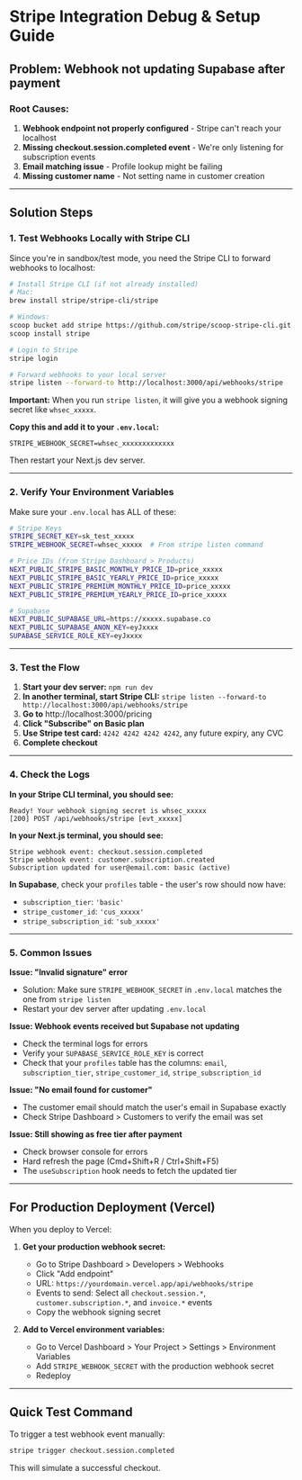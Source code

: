 # Stripe Integration Debug & Setup Guide

## Problem: Webhook not updating Supabase after payment

### Root Causes:
1. **Webhook endpoint not properly configured** - Stripe can't reach your localhost
2. **Missing checkout.session.completed event** - We're only listening for subscription events
3. **Email matching issue** - Profile lookup might be failing
4. **Missing customer name** - Not setting name in customer creation

---

## Solution Steps

### 1. Test Webhooks Locally with Stripe CLI

Since you're in sandbox/test mode, you need the Stripe CLI to forward webhooks to localhost:

```bash
# Install Stripe CLI (if not already installed)
# Mac:
brew install stripe/stripe-cli/stripe

# Windows:
scoop bucket add stripe https://github.com/stripe/scoop-stripe-cli.git
scoop install stripe

# Login to Stripe
stripe login

# Forward webhooks to your local server
stripe listen --forward-to http://localhost:3000/api/webhooks/stripe
```

**Important:** When you run `stripe listen`, it will give you a webhook signing secret like `whsec_xxxxx`. 

**Copy this and add it to your `.env.local`:**
```
STRIPE_WEBHOOK_SECRET=whsec_xxxxxxxxxxxxx
```

Then restart your Next.js dev server.

---

### 2. Verify Your Environment Variables

Make sure your `.env.local` has ALL of these:

```bash
# Stripe Keys
STRIPE_SECRET_KEY=sk_test_xxxxx
STRIPE_WEBHOOK_SECRET=whsec_xxxxx  # From stripe listen command

# Price IDs (from Stripe Dashboard > Products)
NEXT_PUBLIC_STRIPE_BASIC_MONTHLY_PRICE_ID=price_xxxxx
NEXT_PUBLIC_STRIPE_BASIC_YEARLY_PRICE_ID=price_xxxxx
NEXT_PUBLIC_STRIPE_PREMIUM_MONTHLY_PRICE_ID=price_xxxxx
NEXT_PUBLIC_STRIPE_PREMIUM_YEARLY_PRICE_ID=price_xxxxx

# Supabase
NEXT_PUBLIC_SUPABASE_URL=https://xxxxx.supabase.co
NEXT_PUBLIC_SUPABASE_ANON_KEY=eyJxxxx
SUPABASE_SERVICE_ROLE_KEY=eyJxxxx
```

---

### 3. Test the Flow

1. **Start your dev server:** `npm run dev`
2. **In another terminal, start Stripe CLI:** `stripe listen --forward-to http://localhost:3000/api/webhooks/stripe`
3. **Go to** http://localhost:3000/pricing
4. **Click "Subscribe" on Basic plan**
5. **Use Stripe test card:** `4242 4242 4242 4242`, any future expiry, any CVC
6. **Complete checkout**

---

### 4. Check the Logs

**In your Stripe CLI terminal, you should see:**
```
Ready! Your webhook signing secret is whsec_xxxxx
[200] POST /api/webhooks/stripe [evt_xxxxx]
```

**In your Next.js terminal, you should see:**
```
Stripe webhook event: checkout.session.completed
Stripe webhook event: customer.subscription.created
Subscription updated for user@email.com: basic (active)
```

**In Supabase**, check your `profiles` table - the user's row should now have:
- `subscription_tier`: `'basic'`
- `stripe_customer_id`: `'cus_xxxxx'`
- `stripe_subscription_id`: `'sub_xxxxx'`

---

### 5. Common Issues

**Issue: "Invalid signature" error**
- Solution: Make sure `STRIPE_WEBHOOK_SECRET` in `.env.local` matches the one from `stripe listen`
- Restart your dev server after updating `.env.local`

**Issue: Webhook events received but Supabase not updating**
- Check the terminal logs for errors
- Verify your `SUPABASE_SERVICE_ROLE_KEY` is correct
- Check that your `profiles` table has the columns: `email`, `subscription_tier`, `stripe_customer_id`, `stripe_subscription_id`

**Issue: "No email found for customer"**
- The customer email should match the user's email in Supabase exactly
- Check Stripe Dashboard > Customers to verify the email was set

**Issue: Still showing as free tier after payment**
- Check browser console for errors
- Hard refresh the page (Cmd+Shift+R / Ctrl+Shift+F5)
- The `useSubscription` hook needs to fetch the updated tier

---

## For Production Deployment (Vercel)

When you deploy to Vercel:

1. **Get your production webhook secret:**
   - Go to Stripe Dashboard > Developers > Webhooks
   - Click "Add endpoint"
   - URL: `https://yourdomain.vercel.app/api/webhooks/stripe`
   - Events to send: Select all `checkout.session.*`, `customer.subscription.*`, and `invoice.*` events
   - Copy the webhook signing secret

2. **Add to Vercel environment variables:**
   - Go to Vercel Dashboard > Your Project > Settings > Environment Variables
   - Add `STRIPE_WEBHOOK_SECRET` with the production webhook secret
   - Redeploy

---

## Quick Test Command

To trigger a test webhook event manually:
```bash
stripe trigger checkout.session.completed
```

This will simulate a successful checkout.

